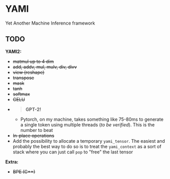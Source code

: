 # YAMI
Yet Another Machine Inference framework

## TODO
**YAMI2:**
- ~~matmul up to 4 dim~~
- ~~add, addv, mul, mulv, div, divv~~
- ~~view (reshape)~~
- ~~transpose~~
- ~~mask~~
- ~~tanh~~
- ~~softmax~~
- ~~GELU~~
- >**GPT-2!**
    - Pytorch, on my machine, takes something like 75-80ms to generate a single token
using multiple threads (*to be verified*). This is the number to beat
- ~~In-place operations~~
- Add the possibility to allocate a temporary `yami_tensor`. The easiest and probably the best
way to do so is to treat the `yami_context` as a sort of stack where you can just call `pop`
to "free" the last tensor


**Extra:**
- ~~BPE (C++)~~
